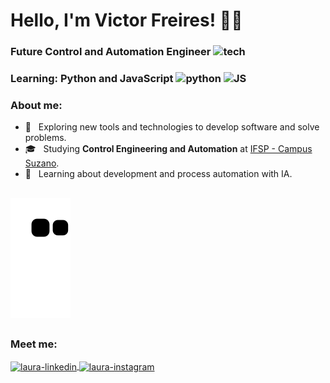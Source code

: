  # Hello, I'm Victor Freires! 🧛‍♂
### Future Control and Automation Engineer <img src="https://cdn.icon-icons.com/icons2/2621/PNG/512/tech_electronics_icon_156954.png" alt="tech" width="35" height="35" style="max-width:90%;"></img>
### Learning: Python and JavaScript <img src="https://cdn.icon-icons.com/icons2/112/PNG/512/python_18894.png" alt="python" width="40" height="40" style="max-width:100%;"></img> <img src="https://cdn.icon-icons.com/icons2/2107/PNG/512/file_type_js_official_icon_130509.png" alt="JS" width="40" height="40" style="max-width:100%;">

<h3> About me:</h3>

- 🤔 &nbsp; Exploring new tools and technologies to develop software and solve problems.
- 🎓 &nbsp; Studying **Control Engineering and Automation** at <a href="http://szn.ifsp.edu.br/portal2/">IFSP - Campus Suzano</a>.
- 🌱 &nbsp; Learning about development and process automation with IA.


 ##
![Snake animation](https://raw.githubusercontent.com/rafaballerini/rafaballerini/output/github-contribution-grid-snake.svg)
 ##
 
### Meet me:
<a href="https://www.linkedin.com/in/victor-freires-3962131b7" target="_blank">
<img align="center" alt="laura-linkedin" height="40" width="50" src="https://cdn.jsdelivr.net/npm/simple-icons@3.0.1/icons/linkedin.svg" style="max-width:100%;">
</a>
<a href="https://www.instagram.com/victor.freires/" target="_blank">
<img align="center" alt="laura-instagram" height="40" width="50" src="https://cdn.jsdelivr.net/npm/simple-icons@3.0.1/icons/instagram.svg" style="max-width:100%;">
</a>

 ##


                                                            
